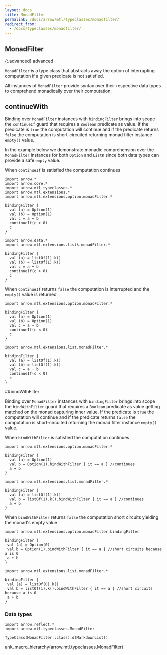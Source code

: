 ```yaml
---
layout: docs
title: MonadFilter
permalink: /docs/arrow/mtl/typeclasses/monadfilter/
redirect_from:
  - /docs/typeclasses/monadfilter/
---
```


## MonadFilter

{:.advanced}
advanced

`MonadFilter` is a type class that abstracts away the option of interrupting computation if a given predicate is not satisfied.

All instances of `MonadFilter` provide syntax over their respective data types to comprehend monadically over their computation:

## continueWith

Binding over `MonadFilter` instances with `bindingFilter` brings into scope the `continueIf` guard that requires a `Boolean` predicate as value. If the predicate is `true` the computation will continue and if the predicate returns `false` the computation is short-circuited returning monad filter instance `empty()` value.

In the example below we demonstrate monadic comprehension over the `MonadFilter` instances for both `Option` and `ListK` since both data types can provide a safe `empty` value.

When `continueIf` is satisfied the computation continues

```kotlin:ank
import arrow.*
import arrow.core.*
import arrow.mtl.typeclasses.*
import arrow.mtl.extensions.*
import arrow.mtl.extensions.option.monadFilter.*

bindingFilter {
  val (a) = Option(1)
  val (b) = Option(1)
  val c = a + b
  continueIf(c > 0)
  c
}
```

```kotlin:ank
import arrow.data.*
import arrow.mtl.extensions.listk.monadFilter.*

bindingFilter {
  val (a) = listOf(1).k()
  val (b) = listOf(1).k()
  val c = a + b
  continueIf(c > 0)
  c
}
```    

When `continueIf` returns `false` the computation is interrupted and the `empty()` value is returned

```kotlin:ank
import arrow.mtl.extensions.option.monadFilter.*

bindingFilter {
  val (a) = Option(1)
  val (b) = Option(1)
  val c = a + b
  continueIf(c < 0)
  c
}
```

```kotlin:ank
import arrow.mtl.extensions.list.monadFilter.*

bindingFilter {
  val (a) = listOf(1).k()
  val (b) = listOf(1).k()
  val c = a + b
  continueIf(c < 0)
  c
}
```    

##bindWithFilter

Binding over `MonadFilter` instances with `bindingFilter` brings into scope the `bindWithFilter` guard that requires a `Boolean` predicate as value getting matched on the monad capturing inner value. If the predicate is `true` the computation will continue and if the predicate returns `false` the computation is short-circuited returning the monad filter instance `empty()` value.

When `bindWithFilter` is satisfied the computation continues

```kotlin:ank
import arrow.mtl.extensions.option.monadFilter.*

bindingFilter {
  val (a) = Option(1)
  val b = Option(1).bindWithFilter { it == a } //continues
  a + b
}
```

```kotlin:ank
import arrow.mtl.extensions.list.monadFilter.*

bindingFilter {
  val (a) = listOf(1).k()
  val b = listOf(1).k().bindWithFilter { it == a } //continues
  a + b
}
```

When `bindWithFilter` returns `false` the computation short circuits yielding the monad's empty value

```kotlin:ank
import arrow.mtl.extensions.option.monadFilter.bindingFilter

bindingFilter {
 val (a) = Option(0)
 val b = Option(1).bindWithFilter { it == a } //short circuits because a is 0
 a + b
}
```   

```kotlin:ank
import arrow.mtl.extensions.list.monadFilter.*

bindingFilter {
 val (a) = listOf(0).k()
 val b = listOf(1).k().bindWithFilter { it == a } //short circuits because a is 0
 a + b
}
```

### Data types

```kotlin:ank:replace
import arrow.reflect.*
import arrow.mtl.typeclasses.MonadFilter

TypeClass(MonadFilter::class).dtMarkdownList()
```

ank_macro_hierarchy(arrow.mtl.typeclasses.MonadFilter)

